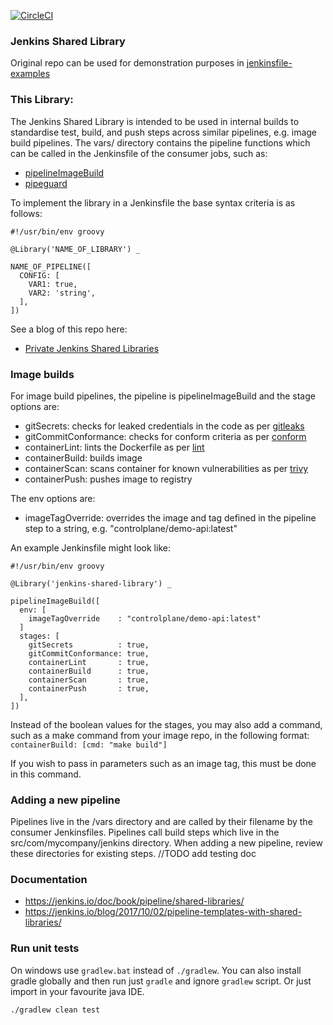 [![CircleCI](https://circleci.com/gh/hoto/jenkinsfile-loader/tree/master.svg?style=svg)](https://circleci.com/gh/hoto/jenkinsfile-loader/tree/master)
### Jenkins Shared Library

Original repo can be used for demonstration purposes in [jenkinsfile-examples](https://github.com/hoto/jenkinsfile-examples)

### This Library:

The Jenkins Shared Library is intended to be used in internal builds to standardise test, build, and push steps across similar pipelines, e.g. image build pipelines.
The vars/ directory contains the pipeline functions which can be called in the Jenkinsfile of the consumer jobs, such as:

* [pipelineImageBuild](https://github.com/controlplaneio/demo-api/blob/master/Jenkinsfile)
* [pipeguard](https://github.com/controlplaneio/cp-config/blob/master/Jenkinsfile)

To implement the library in a Jenkinsfile the base syntax criteria is as follows:

```
#!/usr/bin/env groovy

@Library('NAME_OF_LIBRARY') _

NAME_OF_PIPELINE([
  CONFIG: [
    VAR1: true,
    VAR2: 'string',
  ],
])
```

See a blog of this repo here:
* [Private Jenkins Shared Libraries](https://medium.com/@AndrzejRehmann/private-jenkins-shared-libraries-540abe7a0ab7)

### Image builds

For image build pipelines, the pipeline is pipelineImageBuild and the stage options are:

* gitSecrets: checks for leaked credentials in the code as per [gitleaks](https://github.com/zricethezav/gitleaks/releases/download/v4.3.1/gitleaks-linux-amd64)
* gitCommitConformance: checks for conform criteria as per [conform](https://github.com/talos-systems/conform)
* containerLint: lints the Dockerfile as per [lint](https://github.com/hadolint/hadolint)
* containerBuild: builds image
* containerScan: scans container for known vulnerabilities as per [trivy](https://github.com/aquasecurity/trivy)
* containerPush: pushes image to registry

The env options are:

* imageTagOverride: overrides the image and tag defined in the pipeline step to a string, e.g. "controlplane/demo-api:latest"

An example Jenkinsfile might look like:

```
#!/usr/bin/env groovy

@Library('jenkins-shared-library') _

pipelineImageBuild([
  env: [
    imageTagOverride    : "controlplane/demo-api:latest"
  ]
  stages: [
    gitSecrets          : true,
    gitCommitConformance: true,
    containerLint       : true,
    containerBuild      : true,
    containerScan       : true,
    containerPush       : true,
  ],
])
```

Instead of the boolean values for the stages, you may also add a command, such as a make command from your image repo, in the following format:
`containerBuild: [cmd: "make build"]`

If you wish to pass in parameters such as an image tag, this must be done in this command.

### Adding a new pipeline

Pipelines live in the /vars directory and are called by their filename by the consumer Jenkinsfiles. 
Pipelines call build steps which live in the src/com/mycompany/jenkins directory.
When adding a new pipeline, review these directories for existing steps.
//TODO add testing doc

### Documentation

* https://jenkins.io/doc/book/pipeline/shared-libraries/
* https://jenkins.io/blog/2017/10/02/pipeline-templates-with-shared-libraries/

### Run unit tests

On windows use `gradlew.bat` instead of `./gradlew`.
You can also install gradle globally and then run just `gradle` and ignore `gradlew` script.
Or just import in your favourite java IDE.

    ./gradlew clean test


